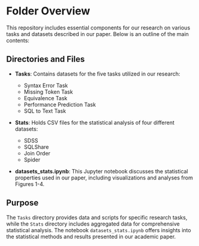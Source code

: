# Folder Overview

This repository includes essential components for our research on various tasks and datasets described in our paper. Below is an outline of the main contents:

## Directories and Files

- **Tasks**: Contains datasets for the five tasks utilized in our research:
  - Syntax Error Task
  - Missing Token Task
  - Equivalence Task
  - Performance Prediction Task
  - SQL to Text Task

- **Stats**: Holds CSV files for the statistical analysis of four different datasets:
  - SDSS
  - SQLShare
  - Join Order
  - Spider

- **datasets_stats.ipynb**: This Jupyter notebook discusses the statistical properties used in our paper, including visualizations and analyses from Figures 1-4.

## Purpose

The `Tasks` directory provides data and scripts for specific research tasks, while the `Stats` directory includes aggregated data for comprehensive statistical analysis. The notebook `datasets_stats.ipynb` offers insights into the statistical methods and results presented in our academic paper.
